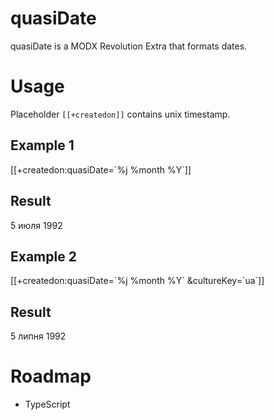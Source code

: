 # quasiDate
quasiDate is a MODX Revolution Extra that formats dates.
# Usage #
Placeholder `[[+createdon]]` contains unix timestamp.
## Example 1 ##
[[+createdon:quasiDate=\`%j %month %Y\`]]
## Result ##
5 июля 1992
## Example 2 ##
[[+createdon:quasiDate=\`%j %month %Y\` &cultureKey=\`ua\`]]
## Result ##
5 липня 1992
# Roadmap #
* TypeScript